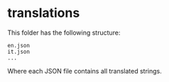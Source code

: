 # translations
This folder has the following structure:
```
en.json
it.json
...
```

Where each JSON file contains all translated strings.
